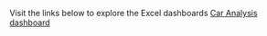 Visit the links below to explore the Excel dashboards
[Car Analysis dashboard]((https://github.dev/Mezue3000/DataScience_World/blob/main/Excel%20Dashboards/Car-analysis.png))
